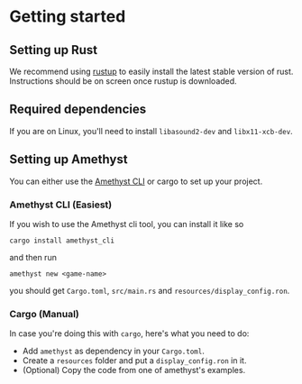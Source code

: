 # Getting started

## Setting up Rust

We recommend using [rustup][ru] to easily install the latest stable version of rust.
Instructions should be on screen once rustup is downloaded.

[ru]: https://rustup.rs

## Required dependencies

If you are on Linux, you'll need to install `libasound2-dev` and `libx11-xcb-dev`.

## Setting up Amethyst

You can either use the [Amethyst CLI][cl] or cargo to set up your project.

### Amethyst CLI (Easiest)
If you wish to use the Amethyst cli tool, you can install it like so

```norun
cargo install amethyst_cli
```

and then run

```norun
amethyst new <game-name>
```

you should get `Cargo.toml`, `src/main.rs` and `resources/display_config.ron`.

### Cargo (Manual)

In case you're doing this with `cargo`, here's what you need to do:

* Add `amethyst` as dependency in your `Cargo.toml`.
* Create a `resources` folder and put a `display_config.ron` in it.
* (Optional) Copy the code from one of amethyst's examples.


[cl]: https://github.com/amethyst/tools
[gi]: https://gitter.im/amethyst/general
